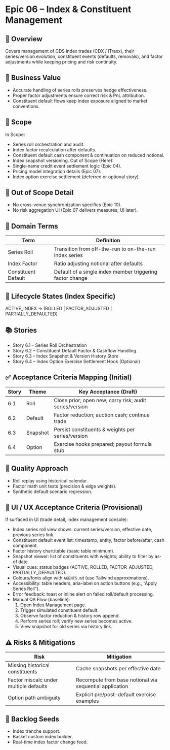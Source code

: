 # Epic 06 – Index & Constituent Management

## 📌 Overview
Covers management of CDS index trades (CDX / iTraxx), their series/version evolution, constituent events (defaults, removals), and factor adjustments while keeping pricing and risk continuity.

## 🎯 Business Value
- Accurate handling of series rolls preserves hedge effectiveness.
- Proper factor adjustments ensure correct risk & PnL attribution.
- Constituent default flows keep index exposure aligned to market conventions.

## 🧠 Scope
In Scope:
- Series roll orchestration and audit.
- Index factor recalculation after defaults.
- Constituent default cash component & continuation on reduced notional.
- Index snapshot versioning.
Out of Scope (Here):
- Single-name credit event settlement logic (Epic 04).
- Pricing model integration details (Epic 07).
- Index option exercise settlement (deferred or optional story).

## 🚫 Out of Scope Detail
- No cross-venue synchronization specifics (Epic 10).
- No risk aggregation UI (Epic 07 delivers measures; UI later).

## 🔐 Domain Terms
| Term | Definition |
|------|------------|
| Series Roll | Transition from off-the-run to on-the-run index series |
| Index Factor | Ratio adjusting notional after defaults |
| Constituent Default | Default of a single index member triggering factor change |

## 🔄 Lifecycle States (Index Specific)
ACTIVE_INDEX → (ROLLED | FACTOR_ADJUSTED | PARTIALLY_DEFAULTED)

## 📚 Stories
- Story 6.1 – Series Roll Orchestration
- Story 6.2 – Constituent Default Factor & Cashflow Handling
- Story 6.3 – Index Snapshot & Version History Store
- Story 6.4 – Index Option Exercise Settlement Hook (Optional)

## ✅ Acceptance Criteria Mapping (Initial)
| Story | Theme | Key Acceptance (Draft) |
|-------|-------|------------------------|
| 6.1 | Roll | Close prior; open new; carry risk; audit series/version |
| 6.2 | Default | Factor reduction; auction cash; continue trade |
| 6.3 | Snapshot | Persist constituents & weights per series/version |
| 6.4 | Option | Exercise hooks prepared; payout formula stub |

## 🧪 Quality Approach
- Roll replay using historical calendar.
- Factor math unit tests (precision & edge weights).
- Synthetic default scenario regression.

## 🎨 UI / UX Acceptance Criteria (Provisional)
If surfaced in UI (trade detail, index management console):
- Index series roll view shows: current series/version, effective date, previous series link.
- Constituent default event list: timestamp, entity, factor before/after, cash component.
- Factor history chart/table (basic table minimum).
- Snapshot viewer: list of constituents with weights; ability to filter by as-of date.
- Visual cues: status badges (ACTIVE, ROLLED, FACTOR_ADJUSTED, PARTIALLY_DEFAULTED).
- Colours/fonts align with `AGENTS.md` (use Tailwind approximations).
- Accessibility: table headers, aria-label on action buttons (e.g., “Apply Series Roll”).
- Error feedback: toast or inline alert on failed roll/default processing.
- Manual QA Flow (baseline):
	1. Open Index Management page.
	2. Trigger simulated constituent default.
	3. Observe factor reduction & history row append.
	4. Perform series roll; verify new series becomes active.
	5. View snapshot for old series via history link.

## ⚠️ Risks & Mitigations
| Risk | Mitigation |
|------|------------|
| Missing historical constituents | Cache snapshots per effective date |
| Factor miscalc under multiple defaults | Recompute from base notional via sequential application |
| Option path ambiguity | Explicit pre/post-default exercise examples |

## 🔮 Backlog Seeds
- Index tranche support.
- Basket custom index builder.
- Real-time index factor change feed.
